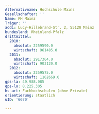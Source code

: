 ```yaml
---
Alternativname: Hochschule Mainz
Gesellschafter: ''
Name: FH Mainz
Träger: ''
addi: Lucy-Hillebrand-Str. 2, 55128 Mainz
bundesland: Rheinland-Pfalz
drittmittel:
  2010:
    absolut: 2259590.0
    wirtschaft: 961485.0
  2011:
    absolut: 2917364.0
    wirtschaft: 903120.0
  2012:
    absolut: 2259575.0
    wirtschaft: 1162669.0
gps-la: 49.988.085
gps-lo: 8.225.305
hs-art: Fachhochschulen (ohne Private)
orientierung: staatlich
uID: '6670'

---
```


